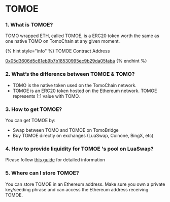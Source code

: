 # TOMOE

### 1. What is TOMOE?

TOMO wrapped ETH, called TOMOE, is a ERC20 token worth the same as one native TOMO on TomoChain at any given moment.

{% hint style="info" %}
TOMOE Contract Address

[0x05d3606d5c81eb9b7b18530995ec9b29da05faba](https://etherscan.io/address/0x05d3606d5c81eb9b7b18530995ec9b29da05faba)
{% endhint %}

### 2. What’s the difference between TOMOE & TOMO?

* TOMO is the native token used on the TomoChain network.
* TOMOE is an ERC20 token hosted on the Ethereum network. TOMOE represents 1:1 value with TOMO.

### 3. How to get TOMOE?

You can get TOMOE by:

* Swap between TOMO and TOMOE on TomoBridge
* Buy TOMOE directly on exchanges (LuaSwap, Coinone, BingX, etc)

### 4. How to provide liquidity for TOMOE 's pool on LuaSwap?

Please follow [this guide](broken-reference) for detailed information

### 5. Where can I store TOMOE?

You can store TOMOE in an Ethereum address. Make sure you own a private key/seeding phrase and can access the Ethereum address receiving TOMOE.
